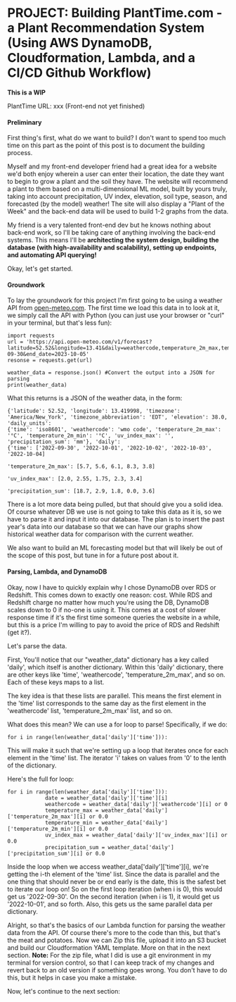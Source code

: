 # PROJECT: Building PlantTime.com - a Plant Recommendation System (Using AWS DynamoDB, Cloudformation, Lambda, and a CI/CD Github Workflow)


**This is a WIP**


PlantTime URL: xxx (Front-end not yet finished)

#### Preliminary

First thing's first, what do we want to build? I don't want to spend too much time on this part as the point of this post is to document the building process. 

Myself and my front-end developer friend had a great idea for a website we'd both enjoy wherein a user can enter their location, the date they want to begin to grow a plant and the soil they have. The website will recommend a plant to them based on a multi-dimensional
ML model, built by yours truly, taking into account precipitation, UV index, elevation, soil type, season, and forecasted (by the model) weather! The site will also display a "Plant of the Week" and the back-end data will be used to build 1-2 graphs from the data.

My friend is a very talented front-end dev but he knows nothing about back-end work, so I'll be taking care of anything involving the back-end systems.
This means I'll be **architecting the system design, building the database (with high-availability and scalability), setting up endpoints, and automating API querying!**


Okay, let's get started.


#### Groundwork

To lay the groundwork for this project I'm first going to be using a weather API from [open-meteo.com](https://open-meteo.com). The first time we load this data in to look at it, we simply call the API with Python (you can just use your browser or "curl"
in your terminal, but that's less fun):

```
import requests
url = 'https://api.open-meteo.com/v1/forecast?latitude=52.52&longitude=13.41&daily=weathercode,temperature_2m_max,temperature_2m_min,uv_index_max,precipitation_sum&timezone=America%2FNew_York&start_date=2022-09-30&end_date=2023-10-05'
resonse = requests.get(url)

weather_data = response.json() #Convert the output into a JSON for parsing
print(weather_data)
```
What this returns is a JSON of the weather data, in the form:  

```
{'latitude': 52.52, 'longitude': 13.419998, 'timezone': 'America/New_York', 'timezone_abbreviation': 'EDT', 'elevation': 38.0, 'daily_units':
{'time': 'iso8601', 'weathercode': 'wmo code', 'temperature_2m_max': '°C', 'temperature_2m_min': '°C', 'uv_index_max': '', 'precipitation_sum': 'mm'}, 'daily':
{'time': ['2022-09-30', '2022-10-01', '2022-10-02', '2022-10-03', '2022-10-04] 

'temperature_2m_max': [5.7, 5.6, 6.1, 8.3, 3.8]

'uv_index_max': [2.0, 2.55, 1.75, 2.3, 3.4]

'precipitation_sum': [18.7, 2.9, 1.8, 0.0, 3.6]
```

There is a lot more data being pulled, but that should give you a solid idea. Of course whatever DB we use is not going to take this 
data as it is, so we have to parse it and input it into our database. The plan is to insert the past year's data into our database so
that we can have our graphs show historical weather data for comparison with the current weather. 

We also want to build an ML forecasting model but that will likely be out of the scope of this post, but tune in for a 
future post about it.



#### Parsing, Lambda, and DynamoDB

Okay, now I have to quickly explain why I chose DynamoDB over RDS or Redshift. This comes down to exactly one reason: cost.
While RDS and Redshift charge no matter how much you're using the DB, DynamoDB scales down to 0 if no-one is using it.
This comes at a cost of slower response time if it's the first time someone queries the website in a while, but this is a price I'm
willing to pay to avoid the price of RDS and Redshift (get it?).

Let's parse the data. 

First, You'll notice that our "weather_data" dictionary has a key called 'daily', which itself is another dictionary. Within this 'daily' dictionary, there are other keys like 'time', 'weathercode', 'temperature_2m_max', and so on. Each of these keys maps to a list.

The key idea is that these lists are parallel. This means the first element in the 'time' list corresponds to the same day as the first element in the 'weathercode' list, 'temperature_2m_max' list, and so on.

What does this mean? We can use a for loop to parse!
Specifically, if we do:

```
for i in range(len(weather_data['daily']['time'])):
```

This will make it such that we're setting up a loop that iterates once for each element in the 'time' list. The iterator 'i' 
takes on values from '0' to the lenth of the dictionary.

Here's the full for loop:

```
for i in range(len(weather_data['daily']['time'])):
            date = weather_data['daily']['time'][i]
            weathercode = weather_data['daily']['weathercode'][i] or 0
            temperature_max = weather_data['daily']['temperature_2m_max'][i] or 0.0
            temperature_min = weather_data['daily']['temperature_2m_min'][i] or 0.0
            uv_index_max = weather_data['daily']['uv_index_max'][i] or 0.0
            precipitation_sum = weather_data['daily']['precipitation_sum'][i] or 0.0
```



Inside the loop when we access weather_data['daily']['time'][i], we're getting the i-th element of the 'time' list. Since the data is parallel and the one thing that should never be or end early is the date, this is the safest bet to iterate our loop on! So on the first loop iteration (when i is 0), this would get us '2022-09-30'. On the second iteration (when i is 1), it would get us '2022-10-01', and so forth. Also, this gets us the same parallel data per dictionary.

Alright, so that's the basics of our Lambda function for parsing the weather data from the API. Of course there's more to the code than this, but that's the meat and potatoes. Now we can Zip this file, upload it into an S3 bucket and build our Cloudformation YAML template. More on that in the next section. **Note:** For the zip file, what I did is use a git environment in my terminal for version control, so that I can keep track of my changes and revert back to an old version if something goes wrong. You don't have to do this, but it helps in case you make a mistake.

Now, let's continue to the next section:




